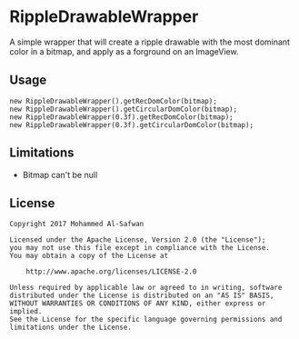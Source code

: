 RippleDrawableWrapper
===============

A simple wrapper that will create a ripple drawable with the most dominant color in a bitmap, and apply as a forground on an ImageView.


Usage
-----
```
new RippleDrawableWrapper().getRecDomColor(bitmap);
new RippleDrawableWrapper().getCircularDomColor(bitmap);
new RippleDrawableWrapper(0.3f).getRecDomColor(bitmap);
new RippleDrawableWrapper(0.3f).getCircularDomColor(bitmap);
```

Limitations
-----------
* Bitmap can't be null

License
-------

    Copyright 2017 Mohammed Al-Safwan

    Licensed under the Apache License, Version 2.0 (the "License");
    you may not use this file except in compliance with the License.
    You may obtain a copy of the License at

        http://www.apache.org/licenses/LICENSE-2.0

    Unless required by applicable law or agreed to in writing, software
    distributed under the License is distributed on an "AS IS" BASIS,
    WITHOUT WARRANTIES OR CONDITIONS OF ANY KIND, either express or implied.
    See the License for the specific language governing permissions and
    limitations under the License.
